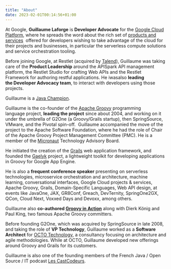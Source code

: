 ```yaml
---
title: "About"
date: 2023-02-01T00:14:56+01:00
---
```


At Google, **Guillaume Laforge** is **Developer Advocate** for the [Google Cloud Platform](https://cloud.google.com/), 
where he spreads the word about the rich set of [products and services](https://cloud.google.com/products/) 
offered for developers wishing to take advantage of the cloud for their projects and businesses,
in particular the serverless compute solutions and service orchestration tooling.

Before joining Google, at Restlet (acquired by [Talend](https://www.talend.com/)), 
Guillaume was taking care of the **Product Leadership** around the APISpark API management platform, 
the Restlet Studio for crafting Web APIs and the Restlet Framework for authoring restful applications. 
He iwasalso **leading the Developer Advocacy team**, to interact with developers using those projects.

Guillaume is a [Java Champion](https://javachampions.org/).

Guillaume is the co-founder of the [Apache Groovy](http://groovy.codehaus.org/) programming language project, 
**leading the project** since about 2004, and working on it under the umbrella of G2One (a Groovy/Grails startup), then SpringSource, VMware, and the Pivotal spin-off. 
Guillaume accompanied the move of the project to the Apache Software Foundation, where he had the role of Chair of the Apache Groovy Project Management Committee (PMC).
He is a member of the [Micronaut](http://micronaut.io/) Technology Advisory Board.

He initiated the creation of the [Grails](http://grails.org/) web application framework, 
and founded the [Gaelyk](http://gaelyk.appspot.com/) project, a lightweight toolkit for developing applications in Groovy for Google App Engine.

He is also a **frequent conference speaker** presenting on serverless technologies, microservice orchestration and architecture, 
machine learning, conversational interfaces, Google Cloud projects & services, Apache Groovy, Grails, Domain-Specific Languages, Web API design, 
at events like JavaOne, JAX, GR8Conf, Greach, DevTernity, SpringOne2GX, QCon, Cloud Next, Voxxed Days and Devoxx, among others.

Guillaume also **co-authored [Groovy in Action](http://www.manning.com/koenig/)** along with Dierk König and Paul King, two famous Apache Groovy committers.

Before founding G2One, which was acquired by SpringSource in late 2008, and taking the role of **VP Technology**, 
Guillaume worked as a **Software Architect** for [OCTO Technology](http://www.octo.com/), a consultancy focusing on architecture and agile methodologies. 
While at OCTO, Guillaume developed new offerings around Groovy and Grails for its customers.

Guillaume is also one of the founding members of the French Java / Open Source / IT podcast [Les CastCodeurs](http://lescastcodeurs.com/).
